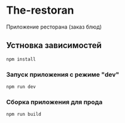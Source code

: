 # The-restoran

Приложение ресторана (заказ блюд)

## Устновка зависимостей

```sh
npm install
```

### Запуск приложения с режиме "dev"

```sh
npm run dev
```

### Сборка приложения для прода

```sh
npm run build
```